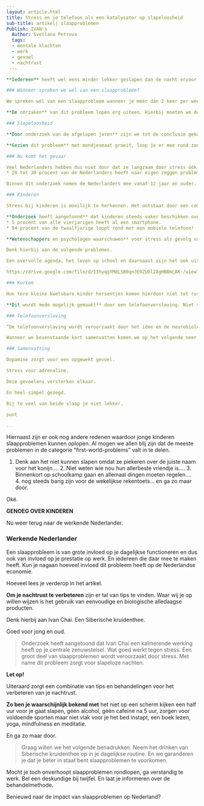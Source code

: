 ```yaml
---
layout: article.html
title: Stress en je telefoon als een katalysator op slapeloosheid
sub-title: artikel| slaapproblemen
Publish: IVAN's
  Author: Svetlana Petrova
  tags:
  - mentale klachten
  - werk
  - gevoel
  - nachtrust
 ---

**Iedereen** heeft wel eens minder lekker geslapen dan de nacht ervoor. Voor je gevoel lig je de hele nacht wakker en staar je naar het plafond. Gelukkig voor jou hoef je dan niet gelijk van een slaapprobleem te spreken. Nu vraag je jezelf natuurlijk gelijk af. 

### Wanneer spreken we wél van een slaapprobleem?

We spreken wél van een slaapprobleem wanneer je méér dan 2 keer per week, meerdere weken op rij, slecht slaapt. En hierdoor gedurende de week overdag niet normaal kunt functioneren.

**De oorzaken** van dit probleem lopen erg uiteen. Hierbij moeten we denken aan een combinatie van persoonlijke omstandigheden een toenemende mate van technologie in ons dagelijks leven. Ook je voedingspatroon speelt een belangrijke rol op je nachtrust. 

### Slapeloosheid

**Door onderzoek van de afgelopen jaren** zijn we tot de conclusie gekomen dat met name stress de grote boosdoeners is. Stress werkt als een katalysator op slapeloosheid. Vaak ontstaat dit probleem op werk. Bij een overmatige hoeveelheid aan spanning. Dit gebeurt niet van de ene op de andere dag, maar voor langere periode. Denk aan een paar maanden op rij. 

**Gezien dit probleem** met mondjesmaat groeit, loop je er mee rond zonder dat je dit door hebt. En neem je het óók mee naar bed. Je hoofd kan gedurende de nacht geen rust vinden door alle drukte. Je valt hierdoor moeilijk in slaap valt. 

### Nu komt het gevaar 

Veel Nederlanders hebben dus niet door dat ze langzaam door stress óók een slaapprobleem opdoen. Hierdoor zijn in Nederland slaapstoornissen een groeiend en zorgwekkend probleem. Laten we de statistieken er gelijk even bij pakken.
* 20 tot 30 procent van de Nederlanders heeft naar eigen zeggen problemen met slapen.

Binnen dit onderzoek nemen de Nederlanders mee vanaf 12 jaar en ouder. Dus ook **kinderen**. Bij kinderen is stress ook één van de oorzaken van slecht slapen.

### Kinderen

Stress bij kinderen is moeilijk te herkennen. Het ontstaat door een combinatie van factoren waarbij een toenemende mate van technologie in ons dagelijks leven een belangrijke rol speelt. Speciaal voor de ouders en toekomstig ouders onder ons nog even wat extra achtergrond informatie. 

**Onderzoek heeft aangetoond** dat kinderen steeds vaker beschikken over een smartphone. 
* 5 procent van alle vierjarigen heeft al een smartphone. 
* 94 procent van de twaalfjarige loopt rond met een mobiele telefoon!

**Wetenschappers en psychologen waarschuwen** voor stress als gevolg van overmatig telefoongebruik. Net als vroeger hebben kinderen te kampen met ‘problemen’ op het thuisfront. 

Denk hierbij aan de volgende problemen. 

Een overvolle agenda, het leven op school en daarnaast zijn het ook uitermate sociale wezens die behoefte hebben om zichzelf te ontplooien. Het verschil met vroeger is dat we tegenwoordig een mobiele telefoon hebben. Kinderen hebben hierdoor een extra prikkel die ze letterlijk overal mee naartoe nemen, waardoor ze hun hoofd niet vaak genoeg leeg maken. 

https://drive.google.com/file/d/1IhyqqYMdLSB0qnJE0ZUDl28gHBBmLAK-/view?usp=sharing

### Kortom

Hun tere kleine kwetsbare kinder hersentjes komen hierdoor niet tot rust. Hierdoor kunnen ze zich moeilijker concentreren, ze worden onrustig wanneer ze niet online kunnen. En het aantal ruzies binnen gezinnen neemt toe. Uiteindelijk met een overmatige hoeveelheid aan stress tot gevolg. 

**Dit wordt mede mogelijk gemaakt** door een telefoonverslaving. Niet te verwarren met een mobiele telefoon als extra prikkel met stress tot gevolg. Om slaapproblemen te verklaren bij kinderen (en ook bij volwassen die te vaak op hun ‘highly-sophisticated-hippe-smartphones fanatiek aan het swipen zijn), bekijken we dit telefoonverslavings probleem vanuit neurobiologisch perspectief. Gewoon omdat het kan en we er vooral niet te diep op ingaan. 

### Telefoonverslaving

”De telefoonverslaving wordt veroorzaakt door het idee en de neurobiologische verwachting dat er een beloning komt, maar je weet niet wanneer je het gaat krijgen. Elk van deze beloningen, zoals berichten, 'likes' en social media updates leiden tot een zogenaamde 'dopamine release'. Dopamine regelt het pleziercentrum in onze hersenen."

Wanneer we bovenstaande kort samenvatten komen we op het volgende neer.

### Samenvatting

Dopamine zorgt voor een opgewekt gevoel. 

Stress voor adrenaline. 

Deze gevoelens versterken elkaar.

En heel simpel gezegd.

Bij te veel van beide slaap je niet lekker.

punt

...
```


Hiernaast zijn er ook nog andere redenen waardoor jonge kinderen slaapproblemen kunnen oplopen. Al mogen we allen blij zijn dat de meeste problemen in de categorie “first-world-problems” valt in te delen. 

1. Denk aan het niet kunnen slapen omdat ze piekeren over de juiste naam voor het konijn.... 2. Niet weten wie nou hun allerbeste vriendje is.... 3. Binnenkort op schoolkamp gaan en allemaal dingen moeten regelen.... 4. nog steeds bang zijn voor de wekelijkse rekentoets... en ga zo maar door. 

Oké. 

**GENOEG OVER KINDEREN** 

Nu weer terug naar de werkende Nederlander. 

### Werkende Nederlander

Een slaapprobleem is van grote invloed op je dagelijkse functioneren en dus ook van invloed op je prestatie op werk. En iedereen die daar mee te maken heeft. Kun je nagaan hoeveel invloed dit probleem heeft op de Nederlandse economie. 

Hoeveel lees je verderop in het artikel. 

**Om je nachtrust te verbeteren** zijn er tal van tips te vinden. Waar wij je op willen wijzen is het gebruik van eenvoudige en biologische alledaagse producten.

Denk hierbij aan Ivan Chai. Een Siberische kruidenthee. 

Goed voor jong en oud. 

> Onderzoek heeft aangetoond dat Ivan Chai een kalmerende werking heeft op je centrale zenuwstelsel. Wat goed werkt tegen stress. Een groot deel van slaapproblemen wordt veroorzaakt door stress. Met name dit probleem zorgt voor slapeloze nachten.

**Let op!**

Uiteraard zorgt een combinatie van tips en behandelingen voor het verbeteren van je nachtrust.

**Zo ben je waarschijnlijk bekend met** het niet op een scherm kijken een half uur voor je gaat slapen, géén alcohol, géén cafeïne na 5 uur, zorgen voor voldoende sporten maar niet vlak voor je het bed instapt, een boek lezen, yoga, mindfulness en meditatie. 

En ga zo maar door.

> Graag willen we het volgende benadrukken. Neem het drinken van Siberische kruidenthee op in je dagelijkse routine. En we garanderen je dat je beter in staat bent slaapproblemen te voorkomen.

Mocht je toch onverhoopt slaapproblemen rondlopen, ga verstandig te werk. Bel een deskundige bij twijfel. En laat je informeren over de behandelmethode.

Benieuwd naar de impact van slaapproblemen op Nederland?
